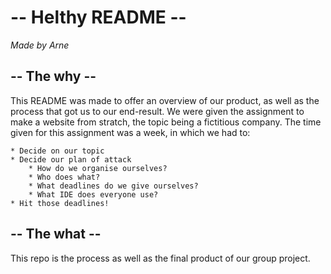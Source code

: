 # -- Helthy README -- 

*Made by Arne*

## -- The why --

This README was made to offer an overview of our product, as well as the process that got us to our end-result.
We were given the assignment to make a website from stratch, the topic being a fictitious company.
The time given for this assignment was a week, in which we had to:

    * Decide on our topic
    * Decide our plan of attack
        * How do we organise ourselves?
        * Who does what?
        * What deadlines do we give ourselves?
        * What IDE does everyone use?
    * Hit those deadlines!

## -- The what --

This repo is the process as well as the final product of our group project.
